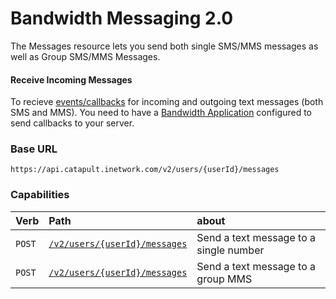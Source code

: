 # Bandwidth Messaging 2.0

The Messages resource lets you send both single SMS/MMS messages as well as Group SMS/MMS Messages.

#### Receive Incoming Messages
To recieve [events/callbacks](../events/messageEvents.md) for incoming and outgoing text messages (both SMS and MMS). You need to have a [Bandwidth Application](../applications/about.md) configured to send callbacks to your server.

### Base URL

`https://api.catapult.inetwork.com/v2/users/{userId}/messages`

### Capabilities

| Verb                           | Path                                             | about                                  |
|:-------------------------------|:-------------------------------------------------|:---------------------------------------|
| <code class="post">POST</code> | [`/v2/users/{userId}/messages`](createSingle.md) | Send a text message to a single number |
| <code class="post">POST</code> | [`/v2/users/{userId}/messages`](createGroup.md)  | Send a text message to a group MMS     |
